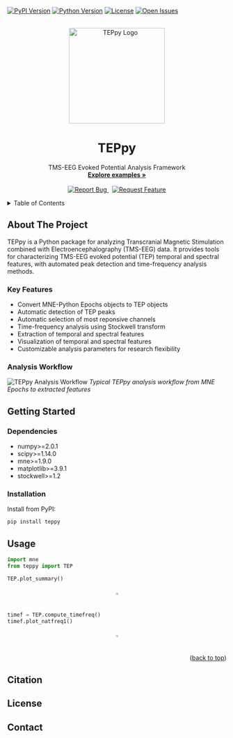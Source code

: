 <a id="readme-top"></a>

[![PyPI Version](https://img.shields.io/pypi/v/teppy)](https://pypi.org/project/teppy/)
[![Python Version](https://img.shields.io/badge/python-3.10%2B-blue)](https://python.org)
[![License](https://img.shields.io/badge/license-GPLv3-green)](https://github.com/gianlucagag/TEPpy/LICENSE)
[![Open Issues](https://img.shields.io/github/issues/gianlucagag/TEPpy)](https://github.com/gianlucagag/TEPpy/issues)

<!-- PROJECT LOGO -->
<br />
<div align="center">
  <a href="https://github.com/gianlucagag/TEPpy">
    <img src="https://raw.githubusercontent.com/gianlucagag/TEPpy/docs/images/logo.png" 
         alt="TEPpy Logo" width="220">
  </a>

  <h1 align="center">TEPpy</h1>
  
  <p align="center">
    TMS-EEG Evoked Potential Analysis Framework
    <br />
    <a href="https://github.com/gianlucagag/TEPpy/tree/main/examples"><strong>Explore examples »</strong></a>
    <br />
    <br />
    <a href="https://github.com/gianlucagag/TEPpy/issues/new?labels=bug&template=bug-report.md">
      <img src="https://img.shields.io/badge/REPORT-BUG-red" alt="Report Bug">
    </a>
    &nbsp;
    <a href="https://github.com/gianlucagag/TEPpy/issues/new?labels=enhancement&template=feature-request.md">
      <img src="https://img.shields.io/badge/REQUEST-FEATURE-green" alt="Request Feature">
    </a>
  </p>
</div>

<!-- TABLE OF CONTENTS -->
<details>
  <summary>Table of Contents</summary>
  <ol>
    <li>
      <a href="#about-the-project">About The Project</a>
      <ul>
        <li><a href="#key-features">Key Features</a></li>
      </ul>
    </li>
    <li>
      <a href="#getting-started">Getting Started</a>
      <ul>
        <li><a href="#dependencies">Dependencies</a></li>
        <li><a href="#installation">Installation</a></li>
      </ul>
    </li>
    <li><a href="#usage">Usage</a></li>
    <li><a href="#citation">Citation</a></li>
    <li><a href="#license">License</a></li>
    <li><a href="#contact">Contact</a></li>
  </ol>
</details>

<!-- ABOUT THE PROJECT -->
## About The Project

TEPpy is a Python package for analyzing Transcranial Magnetic Stimulation combined with Electroencephalography (TMS-EEG) data. It provides tools for characterizing TMS-EEG evoked potential (TEP) temporal and spectral features, with automated peak detection and time-frequency analysis methods.

### Key Features

- Convert MNE-Python Epochs objects to TEP objects
- Automatic detection of TEP peaks
- Automatic selection of most reponsive channels
- Time-frequency analysis using Stockwell transform
- Extraction of temporal and spectral features
- Visualization of temporal and spectral features
- Customizable analysis parameters for research flexibility

### Analysis Workflow

![TEPpy Analysis Workflow](docs/images/workflow.png)
*Typical TEPpy analysis workflow from MNE Epochs to extracted features*

<!-- GETTING STARTED -->
## Getting Started

### Dependencies

- numpy>=2.0.1
- scipy>=1.14.0
- mne>=1.9.0
- matplotlib>=3.9.1
- stockwell>=1.2

### Installation

Install from PyPI:

```bash
pip install teppy
```

<!-- USAGE -->
## Usage

```python
import mne
from teppy import TEP

TEP.plot_summary()
```
<div align="center">
  <div style="display:flex; flex-wrap:wrap; justify-content:center">
    <div style="margin:10px; text-align:center">
      <img src="docs/images/plot_summary.png" width="50%">
    </div>
  </div>
</div>

```python
timef = TEP.compute_timefreq()
timef.plot_natfreq1()
```

<div align="center">
  <div style="display:flex; flex-wrap:wrap; justify-content:center">
    <div style="margin:10px; text-align:center">
      <img src="docs/images/plot_natfreq1.png" width="50%">
    </div>
  </div>
</div>

<p align="right">(<a href="#readme-top">back to top</a>)</p>



<!-- CITATION -->
## Citation

<!-- LICENSE -->
## License

<!-- CONTACT -->
## Contact
